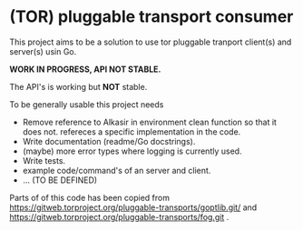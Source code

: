 # (TOR) pluggable transport consumer

This project aims to be a solution to use tor pluggable tranport client(s) and
server(s) usin Go.

**WORK IN PROGRESS, API NOT STABLE.**

The API's is working but **NOT** stable.

To be generally usable this project needs

* Remove reference to Alkasir in environment clean function so that it does not.
  refereces a specific implementation in the code.
* Write documentation (readme/Go docstrings).
* (maybe) more error types where logging is currently used.
* Write tests.
* example code/command's of an server and client.
* ... (TO BE DEFINED)


Parts of of this code has been copied from
https://gitweb.torproject.org/pluggable-transports/goptlib.git/ and
https://gitweb.torproject.org/pluggable-transports/fog.git .






